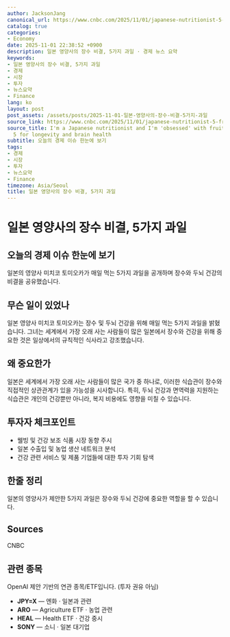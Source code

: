 ```yaml
---
author: JacksonJang
canonical_url: https://www.cnbc.com/2025/11/01/japanese-nutritionist-5-fruits-i-eat-every-day-for-longevity-and-brain-health.html
catalog: true
categories:
- Economy
date: 2025-11-01 22:38:52 +0900
description: 일본 영양사의 장수 비결, 5가지 과일 · 경제 뉴스 요약
keywords:
- 일본 영양사의 장수 비결, 5가지 과일
- 경제
- 시장
- 투자
- 뉴스요약
- Finance
lang: ko
layout: post
post_assets: /assets/posts/2025-11-01-일본-영양사의-장수-비결-5가지-과일
source_link: https://www.cnbc.com/2025/11/01/japanese-nutritionist-5-fruits-i-eat-every-day-for-longevity-and-brain-health.html
source_title: I'm a Japanese nutritionist and I'm 'obsessed' with fruit—I eat these
  5 for longevity and brain health
subtitle: 오늘의 경제 이슈 한눈에 보기
tags:
- 경제
- 시장
- 투자
- 뉴스요약
- Finance
timezone: Asia/Seoul
title: 일본 영양사의 장수 비결, 5가지 과일
---
```


# 일본 영양사의 장수 비결, 5가지 과일

## 오늘의 경제 이슈 한눈에 보기
일본의 영양사 미치코 토미오카가 매일 먹는 5가지 과일을 공개하며 장수와 두뇌 건강의 비결을 공유했습니다.

## 무슨 일이 있었나
일본 영양사 미치코 토미오카는 장수 및 두뇌 건강을 위해 매일 먹는 5가지 과일을 밝혔습니다. 그녀는 세계에서 가장 오래 사는 사람들이 많은 일본에서 장수와 건강을 위해 중요한 것은 일상에서의 규칙적인 식사라고 강조했습니다.

## 왜 중요한가
일본은 세계에서 가장 오래 사는 사람들이 많은 국가 중 하나로, 이러한 식습관이 장수와 직접적인 상관관계가 있을 가능성을 시사합니다. 특히, 두뇌 건강과 면역력을 지원하는 식습관은 개인의 건강뿐만 아니라, 복지 비용에도 영향을 미칠 수 있습니다.

## 투자자 체크포인트
- 웰빙 및 건강 보조 식품 시장 동향 주시
- 일본 수출입 및 농업 생산 네트워크 분석
- 건강 관련 서비스 및 제품 기업들에 대한 투자 기회 탐색

## 한줄 정리
일본의 영양사가 제안한 5가지 과일은 장수와 두뇌 건강에 중요한 역할을 할 수 있습니다.

## Sources
CNBC

## 관련 종목
OpenAI 제안 기반의 연관 종목/ETF입니다. (투자 권유 아님)
- **JPY=X** — 엔화 · 일본과 관련
- **ARO** — Agriculture ETF · 농업 관련
- **HEAL** — Health ETF · 건강 중시
- **SONY** — 소니 · 일본 대기업